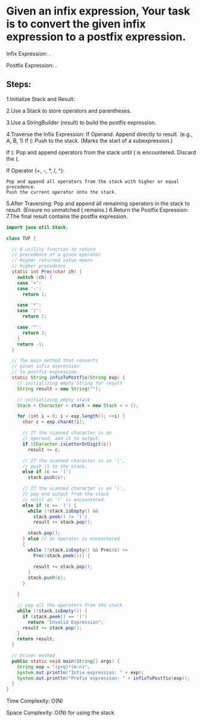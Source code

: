 # Given an infix expression, Your task is to convert the given infix expression to a postfix expression.

Infix Expression: <operand><operator><operand>.

Postfix Expression: <operand><operand><operator>.

## Steps:

1.Initialize Stack and Result:

2.Use a Stack to store operators and parentheses.

3.Use a StringBuilder (result) to build the postfix expression.

4.Traverse the Infix Expression:
  If Operand:
    Append directly to result.
    (e.g., A, B, 1)
  If (:
    Push to the stack.
    (Marks the start of a subexpression.)


  If ):
    Pop and append operators from the stack until ( is encountered.
    Discard the (.

  If Operator (+, -, *, /, ^):

    Pop and append all operators from the stack with higher or equal precedence.
    Push the current operator onto the stack.
5.After Traversing:
   Pop and append all remaining operators in the stack to result.
  (Ensure no unmatched ( remains.)
6.Return the Postfix Expression:
7.The final result contains the postfix expression.


``` Java
import java.util.Stack;

class TUF {

  // A utility function to return
  // precedence of a given operator
  // Higher returned value means
  // higher precedence
  static int Prec(char ch) {
    switch (ch) {
    case '+':
    case '-':
      return 1;

    case '*':
    case '/':
      return 2;

    case '^':
      return 3;
    }
    return -1;
  }

  // The main method that converts
  // given infix expression
  // to postfix expression.
  static String infixToPostfix(String exp) {
    // initializing empty String for result
    String result = new String("");

    // initializing empty stack
    Stack < Character > stack = new Stack < > ();

    for (int i = 0; i < exp.length(); ++i) {
      char c = exp.charAt(i);

      // If the scanned character is an
      // operand, add it to output.
      if (Character.isLetterOrDigit(c))
        result += c;

      // If the scanned character is an '(',
      // push it to the stack.
      else if (c == '(')
        stack.push(c);

      // If the scanned character is an ')',
      // pop and output from the stack
      // until an '(' is encountered.
      else if (c == ')') {
        while (!stack.isEmpty() &&
          stack.peek() != '(')
          result += stack.pop();

        stack.pop();
      } else // an operator is encountered
      {
        while (!stack.isEmpty() && Prec(c) <=
          Prec(stack.peek())) {

          result += stack.pop();
        }
        stack.push(c);
      }

    }

    // pop all the operators from the stack
    while (!stack.isEmpty()) {
      if (stack.peek() == '(')
        return "Invalid Expression";
      result += stack.pop();
    }
    return result;
  }

  // Driver method
  public static void main(String[] args) {
    String exp = "(p+q)*(m-n)";
    System.out.println("Infix expression: " + exp);
    System.out.println("Prefix expression: " + infixToPostfix(exp));
  }
}
```
Time Complexity: O(N)

Space Complexity: O(N) for using the stack
